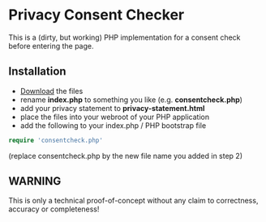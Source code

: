 # Privacy Consent Checker

This is a (dirty, but working) PHP implementation for a consent check before entering the page.

## Installation
- [Download](https://github.com/v-gar/privacy-consent-checker/archive/master.zip) the files
- rename **index.php** to something you like (e.g. **consentcheck.php**)
- add your privacy statement to **privacy-statement.html**
- place the files into your webroot of your PHP application
- add the following to your index.php / PHP bootstrap file

```php
require 'consentcheck.php'
```
(replace consentcheck.php by the new file name you added in step 2)

## WARNING
This is only a technical proof-of-concept without any claim to correctness, accuracy or completeness!
